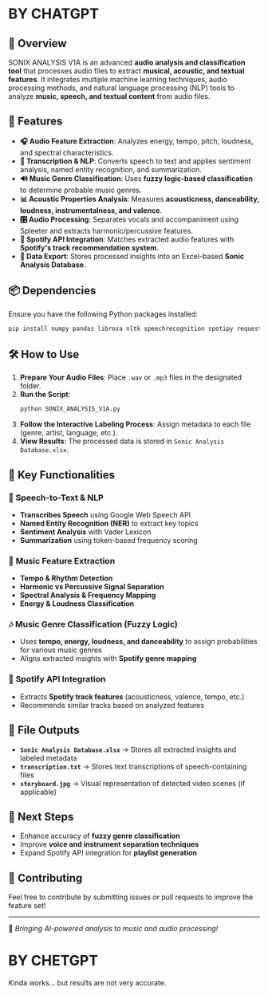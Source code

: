 # BY CHATGPT

## 🎵 Overview
SONIX ANALYSIS V1A is an advanced **audio analysis and classification tool** that processes audio files to extract **musical, acoustic, and textual features**. It integrates multiple machine learning techniques, audio processing methods, and natural language processing (NLP) tools to analyze **music, speech, and textual content** from audio files.

## 🚀 Features
- **🎧 Audio Feature Extraction**: Analyzes energy, tempo, pitch, loudness, and spectral characteristics.
- **📝 Transcription & NLP**: Converts speech to text and applies sentiment analysis, named entity recognition, and summarization.
- **🔊 Music Genre Classification**: Uses **fuzzy logic-based classification** to determine probable music genres.
- **📊 Acoustic Properties Analysis**: Measures **acousticness, danceability, loudness, instrumentalness, and valence**.
- **🎛️ Audio Processing**: Separates vocals and accompaniment using Spleeter and extracts harmonic/percussive features.
- **🔎 Spotify API Integration**: Matches extracted audio features with **Spotify's track recommendation system**.
- **📂 Data Export**: Stores processed insights into an Excel-based **Sonic Analysis Database**.

## 📦 Dependencies
Ensure you have the following Python packages installed:
```bash
pip install numpy pandas librosa nltk speechrecognition spotipy requests networkx scipy pywt openai
```

## 🛠 How to Use
1. **Prepare Your Audio Files**: Place `.wav` or `.mp3` files in the designated folder.
2. **Run the Script**:
   ```bash
   python SONIX_ANALYSIS_V1A.py
   ```
3. **Follow the Interactive Labeling Process**: Assign metadata to each file (genre, artist, language, etc.).
4. **View Results**: The processed data is stored in `Sonic Analysis Database.xlsx`.

## 🎯 Key Functionalities
### 🎤 **Speech-to-Text & NLP**
- **Transcribes Speech** using Google Web Speech API
- **Named Entity Recognition (NER)** to extract key topics
- **Sentiment Analysis** with Vader Lexicon
- **Summarization** using token-based frequency scoring

### 🎼 **Music Feature Extraction**
- **Tempo & Rhythm Detection**
- **Harmonic vs Percussive Signal Separation**
- **Spectral Analysis & Frequency Mapping**
- **Energy & Loudness Classification**

### 🎶 **Music Genre Classification (Fuzzy Logic)**
- Uses **tempo, energy, loudness, and danceability** to assign probabilities for various music genres
- Aligns extracted insights with **Spotify genre mapping**

### 🎵 **Spotify API Integration**
- Extracts **Spotify track features** (acousticness, valence, tempo, etc.)
- Recommends similar tracks based on analyzed features

## 📁 File Outputs
- **`Sonic Analysis Database.xlsx`** → Stores all extracted insights and labeled metadata
- **`transcription.txt`** → Stores text transcriptions of speech-containing files
- **`storyboard.jpg`** → Visual representation of detected video scenes (if applicable)

## 📌 Next Steps
- Enhance accuracy of **fuzzy genre classification**
- Improve **voice and instrument separation techniques**
- Expand Spotify API integration for **playlist generation**

## 🤝 Contributing
Feel free to contribute by submitting issues or pull requests to improve the feature set!

---
🎵 *Bringing AI-powered analysis to music and audio processing!*

# BY CHETGPT

Kinda works... but results are not very accurate.

